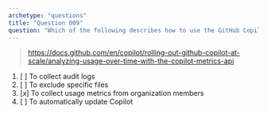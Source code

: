 ```yaml
---
archetype: "questions"
title: "Question 009"
question: "Which of the following describes how to use the GitHub Copilot's Productivity API?"
---
```



> https://docs.github.com/en/copilot/rolling-out-github-copilot-at-scale/analyzing-usage-over-time-with-the-copilot-metrics-api
1. [ ] To collect audit logs
1. [ ] To exclude specific files
1. [x] To collect usage metrics from organization members
1. [ ] To automatically update Copilot

